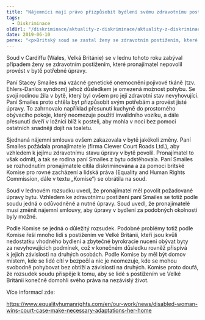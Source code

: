 ```yaml
---
title: "Nájemníci mají právo přizpůsobit bydlení svému zdravotnímu postižení, rozhodl britský soud"
tags:
  - Diskriminace
oldUrl: "/diskriminace/aktuality-z-diskriminace/aktuality-z-diskriminace-2019/najemnici-maji-pravo-prizpusobit-bydleni-svemu-zdravotnimu-postizeni-rozhodl-britsky-so/"
date: 2019-06-10
perex: "<p>Britský soud se zastal ženy se zdravotním postižením, které pronajímatel nepovolil upravit byt podle jejích potřeb.</p>"
---
```


<!-- imported from the old website -->

<p>Soud v Cardiffu (Wales, Velká Británie) se v lednu tohoto roku zabýval případem ženy se zdravotním postižením, které pronajímatel nepovolil provést v bytě potřebné úpravy.</p> <p>Paní Stacey Smailes má vzácné genetické onemocnění pojivové tkáně (tzv. Ehlers-Danlos syndrom) jehož důsledkem je omezená možnost pohybu. Se svojí rodinou žila v bytě, který byl ovšem pro její zdravotní stav nevyhovující. Paní Smailes proto chtěla byt přizpůsobit svým potřebám a provést jisté úpravy. To zahrnovalo například přesunutí kuchyně do prostorného obývacího pokoje, který neomezuje použití invalidního vozíku, a dále přesunutí dveří v ložnici blíž k posteli, aby mohla v noci bez pomoci ostatních snadněji dojít na toaletu. </p> <p>Sjednaná nájemní smlouva ovšem zakazovala v bytě jakékoli změny. Paní Smailes požádala pronajímatele (firma Clewer Court Roads Ltd.), aby vzhledem k jejímu zdravotnímu stavu úpravy v bytě povolil. Pronajímatel to však odmítl, a tak se rodina paní Smailes z bytu odstěhovala. Paní Smailes se rozhodnutím pronajímatele cítila diskriminována a za pomoci britské Komise pro rovné zacházení a lidská práva (Equality and Human Rights Commission, dále v textu „Komise“) se obrátila na soud. </p> <p>Soud v lednovém rozsudku uvedl, že pronajímatel měl povolit požadované úpravy bytu. Vzhledem ke zdravotnímu postižení paní Smailes se totiž podle soudu jedná o odůvodněné a nutné úpravy. Soud uvedl, že pronajímatelé musí změnit nájemní smlouvy, aby úpravy v bydlení za podobných okolností byly možné.</p> <p>Podle Komise se jedná o důležitý rozsudek. Podobné problémy totiž podle Komise řeší mnoho lidí s postižením ve Velké Británii, kteří jsou kvůli nedostatku vhodného bydlení a zbytečné byrokracie nuceni obývat byty za nevyhovujících podmínek, což v konečném důsledku rovněž přispívá k jejich závislosti na druhých osobách. Podle Komise by měl být domov místem, kde se lidé cítí v bezpečí a nic je neomezuje, kde se mohou svobodně pohybovat bez obtíží a závislosti na druhých. Komise proto doufá, že rozsudek soudu přispěje k tomu, aby se lidé s postižením ve Velké Británii konečně domohli svého práva na nezávislý život.</p> <p>Více informací zde:</p> <a href="https://www.equalityhumanrights.com/en/our-work/news/disabled-woman-wins-court-case-make-necessary-adaptations-her-home" target="_blank">https://www.equalityhumanrights.com/en/our-work/news/disabled-woman-wins-court-case-make-necessary-adaptations-her-home</a>
